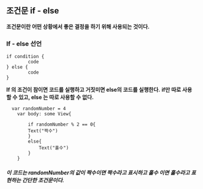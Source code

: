 ## 조건문 if - else 
**조건문이란 어떤 상황에서 좋은 결정을 하기 위해 사용되는 것이다.**

### If - else 선언
```
if condition {
		code
} else {
		code
}
```
**If 의 조건이 참이면 코드를 실행하고 거짓미면 else의 코드를 실행한다.**
**if만 따로 사용할 수 있고, else 는 따로 사용할 수 없다.**

```
  var randomNumber = 4
    var body: some View{
        
        if randomNumber % 2 == 0{
        Text("짝수")
        }
        else{
            Text("홀수")
        }
    }
```

##### 이 코드는 randomNumber의 값이 짝수이면 짝수라고 표시하고 홀수 이면 홀수라고 표현하는 간단한 조건문이다.
